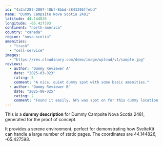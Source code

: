 ```yaml
---
id: "4a2af287-2007-40bf-8bbd-3841206ffebd"
name: "Dummy Campsite Nova Scotia 2481"
latitude: 44.144826
longitude: -65.427593
continent: "north-america"
country: "canada"
region: "nova-scotia"
amenities:
  - "trash"
  - "cell-service"
images:
  - "https://res.cloudinary.com/demo/image/upload/v1/sample.jpg"
reviews:
  - author: "Dummy Reviewer A"
    date: "2025-03-023"
    rating: 5
    comment: "A nice, quiet dummy spot with some basic amenities."
  - author: "Dummy Reviewer B"
    date: "2025-08-025"
    rating: 2
    comment: "Found it easily. GPS was spot on for this dummy location."
---
```


This is a **dummy description** for Dummy Campsite Nova Scotia 2481, generated for the proof of concept.

It provides a serene environment, perfect for demonstrating how SvelteKit can handle a large number of static pages. The coordinates are 44.144826, -65.427593.
